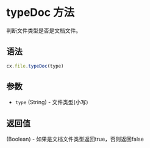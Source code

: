 # typeDoc 方法

判断文件类型是否是文档文件。

## 语法

```js
cx.file.typeDoc(type)
```

## 参数

- `type` (String) - 文件类型(小写)

## 返回值

(Boolean) - 如果是文档文件类型返回true，否则返回false 